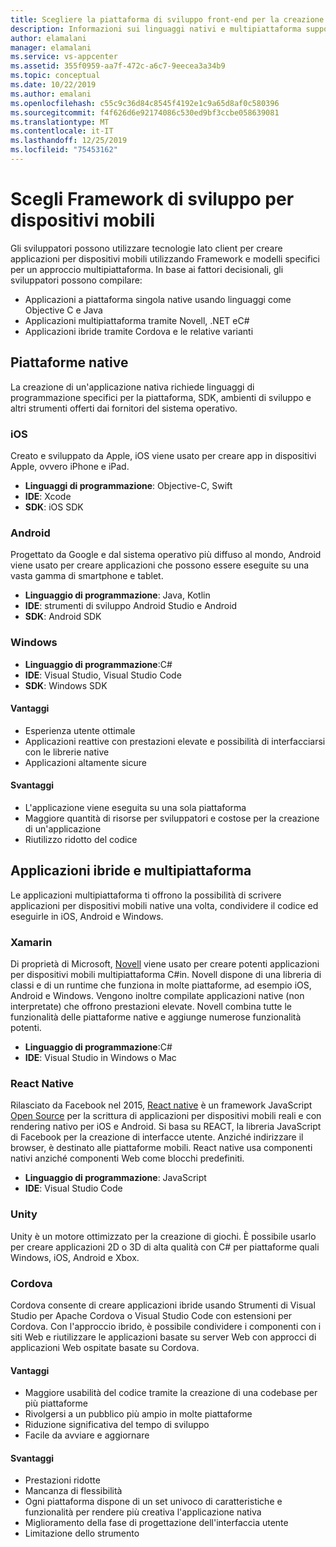 ```yaml
---
title: Scegliere la piattaforma di sviluppo front-end per la creazione di applicazioni client con Visual Studio e i servizi di Azure
description: Informazioni sui linguaggi nativi e multipiattaforma supportati per la creazione di applicazioni client.
author: elamalani
manager: elamalani
ms.service: vs-appcenter
ms.assetid: 355f0959-aa7f-472c-a6c7-9eecea3a34b9
ms.topic: conceptual
ms.date: 10/22/2019
ms.author: emalani
ms.openlocfilehash: c55c9c36d84c8545f4192e1c9a65d8af0c580396
ms.sourcegitcommit: f4f626d6e92174086c530ed9bf3ccbe058639081
ms.translationtype: MT
ms.contentlocale: it-IT
ms.lasthandoff: 12/25/2019
ms.locfileid: "75453162"
---
```

# <a name="choose-mobile-development-frameworks"></a>Scegli Framework di sviluppo per dispositivi mobili
Gli sviluppatori possono utilizzare tecnologie lato client per creare applicazioni per dispositivi mobili utilizzando Framework e modelli specifici per un approccio multipiattaforma. In base ai fattori decisionali, gli sviluppatori possono compilare:
- Applicazioni a piattaforma singola native usando linguaggi come Objective C e Java
- Applicazioni multipiattaforma tramite Novell, .NET eC#
- Applicazioni ibride tramite Cordova e le relative varianti

## <a name="native-platforms"></a>Piattaforme native
La creazione di un'applicazione nativa richiede linguaggi di programmazione specifici per la piattaforma, SDK, ambienti di sviluppo e altri strumenti offerti dai fornitori del sistema operativo.

### <a name="ios"></a>iOS
Creato e sviluppato da Apple, iOS viene usato per creare app in dispositivi Apple, ovvero iPhone e iPad.

- **Linguaggi di programmazione**: Objective-C, Swift
- **IDE**: Xcode
- **SDK**: iOS SDK

### <a name="android"></a>Android
Progettato da Google e dal sistema operativo più diffuso al mondo, Android viene usato per creare applicazioni che possono essere eseguite su una vasta gamma di smartphone e tablet.

- **Linguaggio di programmazione**: Java, Kotlin 
- **IDE**: strumenti di sviluppo Android Studio e Android 
- **SDK**: Android SDK

### <a name="windows"></a>Windows
- **Linguaggio di programmazione**:C#
- **IDE**: Visual Studio, Visual Studio Code
- **SDK**: Windows SDK

#### <a name="pros"></a>Vantaggi
- Esperienza utente ottimale
- Applicazioni reattive con prestazioni elevate e possibilità di interfacciarsi con le librerie native
- Applicazioni altamente sicure

#### <a name="cons"></a>Svantaggi
- L'applicazione viene eseguita su una sola piattaforma
- Maggiore quantità di risorse per sviluppatori e costose per la creazione di un'applicazione
- Riutilizzo ridotto del codice

## <a name="cross-platforms-and-hybrid-applications"></a>Applicazioni ibride e multipiattaforma
Le applicazioni multipiattaforma ti offrono la possibilità di scrivere applicazioni per dispositivi mobili native una volta, condividere il codice ed eseguirle in iOS, Android e Windows.

### <a name="xamarin"></a>Xamarin
Di proprietà di Microsoft, [Novell](https://visualstudio.microsoft.com/xamarin/) viene usato per creare potenti applicazioni per dispositivi mobili multipiattaforma C#in. Novell dispone di una libreria di classi e di un runtime che funziona in molte piattaforme, ad esempio iOS, Android e Windows. Vengono inoltre compilate applicazioni native (non interpretate) che offrono prestazioni elevate. Novell combina tutte le funzionalità delle piattaforme native e aggiunge numerose funzionalità potenti.

- **Linguaggio di programmazione**:C#
- **IDE**: Visual Studio in Windows o Mac

### <a name="react-native"></a>React Native
Rilasciato da Facebook nel 2015, [React native](https://facebook.github.io/react-native/) è un framework JavaScript [Open Source](https://github.com/facebook/react-native) per la scrittura di applicazioni per dispositivi mobili reali e con rendering nativo per iOS e Android. Si basa su REACT, la libreria JavaScript di Facebook per la creazione di interfacce utente. Anziché indirizzare il browser, è destinato alle piattaforme mobili. React native usa componenti nativi anziché componenti Web come blocchi predefiniti.
 
- **Linguaggio di programmazione**: JavaScript
- **IDE**: Visual Studio Code

### <a name="unity"></a>Unity
 Unity è un motore ottimizzato per la creazione di giochi. È possibile usarlo per creare applicazioni 2D o 3D di alta qualità con C# per piattaforme quali Windows, iOS, Android e Xbox.

### <a name="cordova"></a>Cordova
Cordova consente di creare applicazioni ibride usando Strumenti di Visual Studio per Apache Cordova o Visual Studio Code con estensioni per Cordova. Con l'approccio ibrido, è possibile condividere i componenti con i siti Web e riutilizzare le applicazioni basate su server Web con approcci di applicazioni Web ospitate basate su Cordova.

#### <a name="pros"></a>Vantaggi
- Maggiore usabilità del codice tramite la creazione di una codebase per più piattaforme
- Rivolgersi a un pubblico più ampio in molte piattaforme
- Riduzione significativa del tempo di sviluppo
- Facile da avviare e aggiornare

#### <a name="cons"></a>Svantaggi
- Prestazioni ridotte
- Mancanza di flessibilità
- Ogni piattaforma dispone di un set univoco di caratteristiche e funzionalità per rendere più creativa l'applicazione nativa
- Miglioramento della fase di progettazione dell'interfaccia utente
- Limitazione dello strumento
